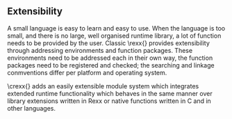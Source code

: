 ## Extensibility

A small language is easy to learn and easy to use. When the language is too small, and there is no large, well organised runtime library, a lot of function needs to be provided by the user. Classic \rexx{} provides extensibility through addressing environments and function packages. These environments need to be addressed each in their own way, the function packages need to be registered and checked; the searching and linkage conmventions differ per platform and operating system.

\crexx{} adds an easily extensible module system which integrates extended runtime functionality which behaves in the same manner over library extensions written in Rexx or native functions written in C and in other languages.
